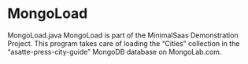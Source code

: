 # MongoLoad
MongoLoad.java MongoLoad is part of the MinimalSaas Demonstration Project.  This program takes care of loading the “Cities” collection in the “asatte-press-city-guide” MongoDB database on MongoLab.com. 
